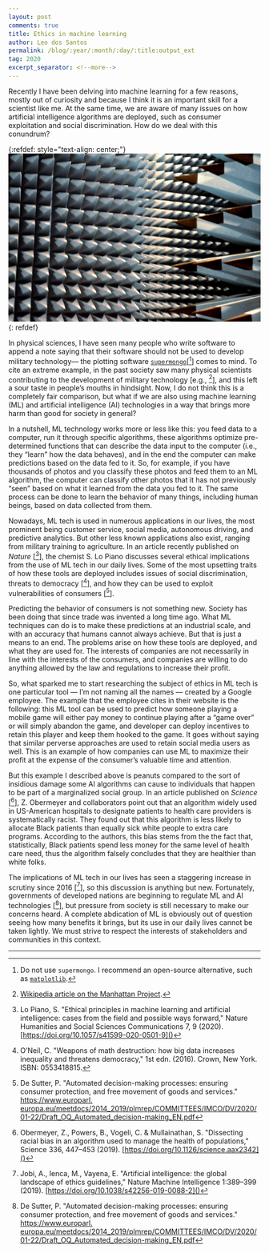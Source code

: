 ```yaml
---
layout: post
comments: true
title: Ethics in machine learning 
author: Leo dos Santos
permalink: /blog/:year/:month/:day/:title:output_ext
tag: 2020
excerpt_separator: <!--more-->
---
```


Recently I have been delving into machine learning for a few reasons, mostly out of curiosity and because I think it is an important skill for a scientist like me. At the same time, we are aware of many issues on how artificial intelligence algorithms are deployed, such as consumer exploitation and social discrimination. How do we deal with this conundrum?

<!--more-->
{:refdef: style="text-align: center;"}
![Machines](/blog_assets/2020-12-19.JPG "Machines")
{: refdef}

In physical sciences, I have seen many people who write software to append a note saying that their software should not be used to develop military technology— the plotting software [`supermongo`](https://rhpcs.mcmaster.ca/~monger/sm.html)\[[^1]\] comes to mind. To cite an extreme example, in the past society saw many physical scientists contributing to the development of military technology \[e.g., [^2]\], and this left a sour taste in people’s mouths in hindsight. Now, I do not think this is a completely fair comparison, but what if we are also using machine learning (ML) and artificial intelligence (AI) technologies in a way that brings more harm than good for society in general?

In a nutshell, ML technology works more or less like this: you feed data to a computer, run it through specific algorithms, these algorithms optimize pre-determined functions that can describe the data input to the computer (i.e., they “learn” how the data behaves), and in the end the computer can make predictions based on the data fed to it. So, for example, if you have thousands of photos and you classify these photos and feed them to an ML algorithm, the computer can classify other photos that it has not previously “seen” based on what it learned from the data you fed to it. The same process can be done to learn the behavior of many things, including human beings, based on data collected from them.

Nowadays, ML tech is used in numerous applications in our lives, the most prominent being customer service, social media, autonomous driving, and predictive analytics. But other less known applications also exist, ranging from military training to agriculture. In an article recently published on *Nature* \[[^3]\], the chemist S. Lo Piano discusses several ethical implications from the use of ML tech in our daily lives. Some of the most upsetting traits of how these tools are deployed includes issues of social discrimination, threats to democracy \[[^4]\], and how they can be used to exploit vulnerabilities of consumers \[[^5]\].

Predicting the behavior of consumers is not something new. Society has been doing that since trade was invented a long time ago. What ML techniques can do is to make these predictions at an industrial scale, and with an accuracy that humans cannot always achieve. But that is just a means to an end. The problems arise on how these tools are deployed, and what they are used for. The interests of companies are not necessarily in line with the interests of the consumers, and companies are willing to do anything allowed by the law and regulations to increase their profit.

So, what sparked me to start researching the subject of ethics in ML tech is one particular tool — I’m not naming all the names — created by a Google employee. The example that the employee cites in their website is the following: this ML tool can be used to predict how someone playing a mobile game will either pay money to continue playing after a “game over” or will simply abandon the game, and developer can deploy incentives to retain this player and keep them hooked to the game. It goes without saying that similar perverse approaches are used to retain social media users as well. This is an example of how companies can use ML to maximize their profit at the expense of the consumer’s valuable time and attention.

But this example I described above is peanuts compared to the sort of insidious damage some AI algorithms can cause to individuals that happen to be part of a marginalized social group. In an article published on *Science* \[[^6]\], Z. Obermeyer and collaborators point out that an algorithm widely used in US-American hospitals to designate patients to health care providers is systematically racist. They found out that this algorithm is less likely to allocate Black patients than equally sick white people to extra care programs. According to the authors, this bias stems from the the fact that, statistically, Black patients spend less money for the same level of health care need, thus the algorithm falsely concludes that they are healthier than white folks.

The implications of ML tech in our lives has seen a staggering increase in scrutiny since 2016 \[[^7]\], so this discussion is anything but new. Fortunately, governments of developed nations are beginning to regulate ML and AI technologies \[[^5]\], but pressure from society is still necessary to make our concerns heard. A complete abdication of ML is obviously out of question seeing how many benefits it brings, but its use in our daily lives cannot be taken lightly. We must strive to respect the interests of stakeholders and communities in this context. 

--------------

[^1]: Do not use `supermongo`. I recommend an open-source alternative, such as [`matplotlib`](https://matplotlib.org).
[^2]: [Wikipedia article on the Manhattan Project](https://en.wikipedia.org/wiki/Manhattan_Project).
[^3]: Lo Piano, S. "Ethical principles in machine learning and artificial intelligence: cases from the field and possible ways forward," Nature Humanities and Social Sciences Communications 7, 9 (2020). [https://doi.org/10.1057/s41599-020-0501-9]()
[^4]: O’Neil, C. "Weapons of math destruction: how big data increases inequality and threatens democracy," 1st edn. (2016). Crown, New York. ISBN: 0553418815.
[^5]: De Sutter, P. "Automated decision-making processes: ensuring consumer protection, and free movement of goods and services." [https://www.europarl. europa.eu/meetdocs/2014_2019/plmrep/COMMITTEES/IMCO/DV/2020/ 01-22/Draft_OQ_Automated_decision-making_EN.pdf]()
[^6]: Obermeyer, Z., Powers, B., Vogeli, C. & Mullainathan, S. "Dissecting racial bias in an algorithm used to manage the health of populations," Science 336, 447–453 (2019). [https://doi.org/10.1126/science.aax2342]()
[^7]: Jobi, A., Ienca, M., Vayena, E. "Artificial intelligence: the global landscape of ethics guidelines," Nature Machine Intelligence 1:389–399 (2019). [https://doi.org/10.1038/s42256-019-0088-2]()
